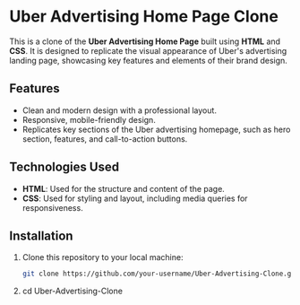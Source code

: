 # Uber Advertising Home Page Clone

This is a clone of the **Uber Advertising Home Page** built using **HTML** and **CSS**. It is designed to replicate the visual appearance of Uber's advertising landing page, showcasing key features and elements of their brand design.

## Features

- Clean and modern design with a professional layout.
- Responsive, mobile-friendly design.
- Replicates key sections of the Uber advertising homepage, such as hero section, features, and call-to-action buttons.

## Technologies Used

- **HTML**: Used for the structure and content of the page.
- **CSS**: Used for styling and layout, including media queries for responsiveness.

## Installation

1. Clone this repository to your local machine:
   ```bash
   git clone https://github.com/your-username/Uber-Advertising-Clone.git
2. cd Uber-Advertising-Clone
